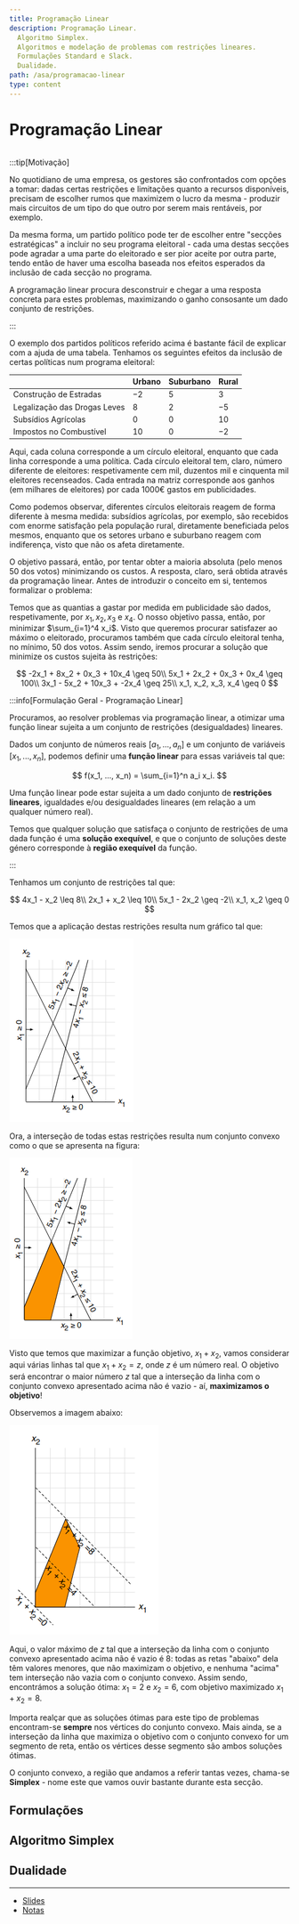 ```yaml
---
title: Programação Linear
description: Programação Linear.
  Algoritmo Simplex.
  Algoritmos e modelação de problemas com restrições lineares.
  Formulações Standard e Slack.
  Dualidade.
path: /asa/programacao-linear
type: content
---
```


# Programação Linear

```toc

```

:::tip[Motivação]

No quotidiano de uma empresa, os gestores são confrontados com opções a tomar: dadas certas restrições e limitações quanto a recursos disponíveis, precisam de escolher rumos que maximizem o lucro da mesma - produzir mais circuitos de um tipo do que outro por serem mais rentáveis, por exemplo.

Da mesma forma, um partido político pode ter de escolher entre "secções estratégicas" a incluir no seu programa eleitoral - cada uma destas secções pode agradar a uma parte do eleitorado e ser pior aceite por outra parte, tendo então de haver uma escolha baseada nos efeitos esperados da inclusão de cada secção no programa.

A programação linear procura desconstruir e chegar a uma resposta concreta para estes problemas, maximizando o ganho consosante um dado conjunto de restrições.

:::

O exemplo dos partidos políticos referido acima é bastante fácil de explicar com a ajuda de uma tabela. Tenhamos os seguintes efeitos da inclusão de certas políticas num programa eleitoral:

|                              | Urbano | Suburbano | Rural |
| ---------------------------- | ------ | --------- | ----- |
| Construção de Estradas       | $-2$   | $5$       | $3$   |
| Legalização das Drogas Leves | $8$    | $2$       | $-5$  |
| Subsídios Agrícolas          | $0$    | $0$       | $10$  |
| Impostos no Combustível      | $10$   | $0$       | $-2$  |

Aqui, cada coluna corresponde a um círculo eleitoral, enquanto que cada linha corresponde a uma política. Cada círculo eleitoral tem, claro, número diferente de eleitores: respetivamente cem mil, duzentos mil e cinquenta mil eleitores recenseados. Cada entrada na matriz corresponde aos ganhos (em milhares de eleitores) por cada $1000€$ gastos em publicidades.

Como podemos observar, diferentes círculos eleitorais reagem de forma diferente à mesma medida: subsídios agrícolas, por exemplo, são recebidos com enorme satisfação pela população rural, diretamente beneficiada pelos mesmos, enquanto que os setores urbano e suburbano reagem com indiferença, visto que não os afeta diretamente.

O objetivo passará, então, por tentar obter a maioria absoluta (pelo menos $50%$ dos votos) minimizando os custos. A resposta, claro, será obtida através da programação linear. Antes de introduzir o conceito em si, tentemos formalizar o problema:

Temos que as quantias a gastar por medida em publicidade são dados, respetivamente, por $x_1, x_2, x_3$ e $x_4$. O nosso objetivo passa, então, por minimizar $\sum_{i=1}^4 x_i$. Visto que queremos procurar satisfazer ao máximo o eleitorado, procuramos também que cada círculo eleitoral tenha, no mínimo, $50%$ dos votos. Assim sendo, iremos procurar a solução que minimize os custos sujeita às restrições:

$$
-2x_1 + 8x_2 + 0x_3 + 10x_4 \geq 50\\
5x_1 + 2x_2 + 0x_3 + 0x_4 \geq 100\\
3x_1 - 5x_2 + 10x_3 + -2x_4 \geq 25\\
x_1, x_2, x_3, x_4 \geq 0
$$

:::info[Formulação Geral - Programação Linear]

Procuramos, ao resolver problemas via programação linear, a otimizar uma função linear sujeita a um conjunto de restrições (desigualdades) lineares.

Dados um conjunto de números reais $[a_1, ..., a_n]$ e um conjunto de variáveis $[x_1, ..., x_n]$, podemos definir uma **função linear** para essas variáveis tal que:

$$
f(x_1, ..., x_n) = \sum_{i=1}^n a_i x_i.
$$

Uma função linear pode estar sujeita a um dado conjunto de **restrições lineares**, igualdades e/ou desigualdades lineares (em relação a um qualquer número real).

Temos que qualquer solução que satisfaça o conjunto de restrições de uma dada função é uma **solução exequível**, e que o conjunto de soluções deste género corresponde à **região exequível** da função.

:::

Tenhamos um conjunto de restrições tal que:

$$
4x_1 - x_2 \leq 8\\
2x_1 + x_2 \leq 10\\
5x_1 - 2x_2 \geq -2\\
x_1, x_2 \geq 0
$$

Temos que a aplicação destas restrições resulta num gráfico tal que:

![Região Exequível - Gráfico inicial](./assets/0008-regiao-exequivel-inicio.png#dark=1)

Ora, a interseção de todas estas restrições resulta num conjunto convexo como o que se apresenta na figura:

![Região Exequível - Região Convexa](./assets/0008-regiao-exequivel-regiao.png#dark=1)

Visto que temos que maximizar a função objetivo, $x_1 + x_2$, vamos considerar aqui várias linhas tal que $x_1 + x_2 = z$, onde $z$ é um número real. O objetivo será encontrar o maior número $z$ tal que a interseção da linha com o conjunto convexo apresentado acima não é vazio - aí, **maximizamos o objetivo**!

Observemos a imagem abaixo:

![Região Exequível - Linha](./assets/0008-regiao-exequivel-linha.png#dark=1)

Aqui, o valor máximo de $z$ tal que a interseção da linha com o conjunto convexo apresentado acima não é vazio é $8$: todas as retas "abaixo" dela têm valores menores, que não maximizam o objetivo, e nenhuma "acima" tem interseção não vazia com o conjunto convexo. Assim sendo, encontrámos a solução ótima: $x_1 = 2$ e $x_2 = 6$, com objetivo maximizado $x_1 + x_2 = 8$.

Importa realçar que as soluções ótimas para este tipo de problemas encontram-se **sempre** nos vértices do conjunto convexo. Mais ainda, se a interseção da linha que maximiza o objetivo com o conjunto convexo for um segmento de reta, então os vértices desse segmento são ambos soluções ótimas.

O conjunto convexo, a região que andamos a referir tantas vezes, chama-se **Simplex** - nome este que vamos ouvir bastante durante esta secção.

## Formulações

## Algoritmo Simplex

## Dualidade

---

- [Slides]()
- [Notas]()
